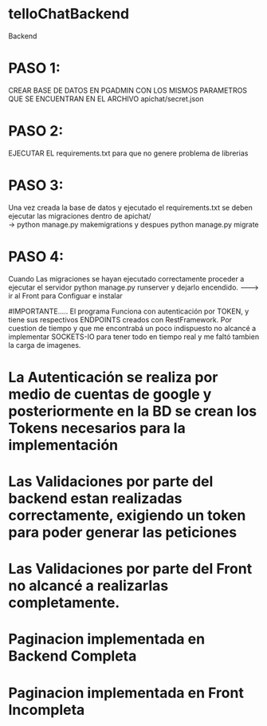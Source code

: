 # telloChatBackend
Backend

# PASO 1: 
CREAR BASE DE DATOS EN PGADMIN CON LOS MISMOS PARAMETROS QUE SE ENCUENTRAN EN EL ARCHIVO   apichat/secret.json
# PASO 2: 
EJECUTAR EL requirements.txt para que no genere problema de librerias 
# PASO 3: 
Una vez creada la base de datos y ejecutado el requirements.txt se deben ejecutar las migraciones dentro de apichat/  
-> python manage.py makemigrations y despues python manage.py migrate
# PASO 4: 
Cuando Las migraciones se hayan ejecutado correctamente proceder a ejecutar el servidor  python manage.py runserver 
y dejarlo encendido. ---> ir al Front para Configuar e instalar


#IMPORTANTE.....
El programa Funciona con autenticación por TOKEN, y tiene sus respectivos ENDPOINTS creados con RestFramework.
Por cuestion de tiempo y que me encontrabá un poco indispuesto no alcancé a implementar SOCKETS-IO para tener todo en tiempo real y me faltó tambien la carga de imagenes.

# La Autenticación se realiza por medio de cuentas de google y posteriormente en la BD se crean los Tokens necesarios para la implementación

# Las Validaciones por parte del backend estan realizadas correctamente, exigiendo un token para poder generar las peticiones
# Las Validaciones por parte del Front no alcancé a realizarlas completamente.

# Paginacion implementada en Backend Completa
# Paginacion implementada en Front Incompleta
